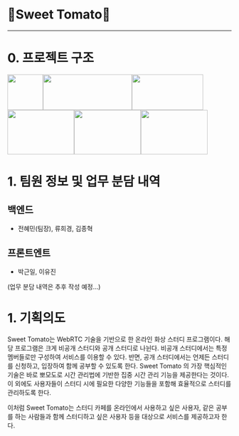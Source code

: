 # 🍯Sweet Tomato🍅

---

# 0. 프로젝트 구조

<img src="https://img1.daumcdn.net/thumb/R800x0/?scode=mtistory2&fname=https%3A%2F%2Fblog.kakaocdn.net%2Fdn%2F3pxw6%2FbtqIH40ge9k%2FnvUQQh9IM8pGkg9fK7cBm1%2Fimg.png" width="80" height="80" /><img src="https://blog.martinwork.co.kr/images/vue/vuex.png" width="200" height="80" /><img src="https://mayankgroverconsultant.files.wordpress.com/2014/08/web-logos.png" width="160" height="80" /><img src ="https://t1.daumcdn.net/cfile/tistory/992DE2435A8BA13707" width = 150, height = 100><img src="https://encrypted-tbn0.gstatic.com/images?q=tbn:ANd9GcTjjcl9jf4eylyxw279ZJsUbHtwp88VByEtCkEUHXqnDIDZyW4D7Lca1JcaSiC011z9QxE&usqp=CAU" width = 150, height = 100><img src="https://cdn.inflearn.com/public/courses/324476/course_cover/c712dd1a-80e3-413f-93af-ca89bddd6fe9/kyh_DSL2.png" width = 150, height = 100>



# 1. 팀원 정보 및 업무 분담 내역

## 백엔드

- 전혜민(팀장), 류희경, 김종혁

## 프론트엔트

- 박근일, 이유진

(업무 분담 내역은 추후 작성 예정...)

# 1. 기획의도

Sweet Tomato는 WebRTC 기술을 기반으로 한 온라인 화상 스터디 프로그램이다. 해당 프로그램은    크게 비공개 스터디와 공개 스터디로 나뉜다. 비공개 스터디에서는 특정 멤버들로만 구성하여 서비스를 이용할 수 있다. 반면, 공개 스터디에서는 언제든 스터디를 신청하고, 입장하여 함께 공부할 수 있도록 한다. Sweet Tomato 의 가장 핵심적인 기술은 바로 뽀모도로 시간 관리법에 기반한 집중 시간 관리 기능을 제공한다는 것이다. 이 외에도 사용자들이 스터디 시에 필요한 다양한 기능들을 포함해 효율적으로 스터디를 관리하도록 한다.

 이처럼 Sweet Tomato는 스터디 카페를 온라인에서 사용하고 싶은 사용자, 같은 공부를 하는 사람들과 함께 스터디하고 싶은 사용자 등을 대상으로 서비스를 제공하고자 한다.



